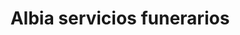 ---
title: "Albia servicios funerarios"
url: /burgos/albia-servicios-funerarios/
shop: Bestattungen
---